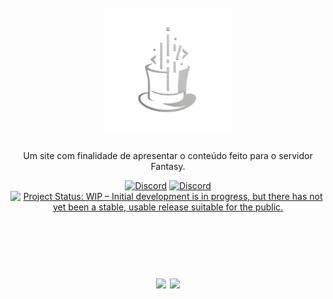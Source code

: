 <h1 align="center">
    <br>
    <img src="img/MHC-NBG.png" alt="MDC" width="40%">
</h1>

<p align="center">
Um site com finalidade de apresentar o conteúdo feito para o servidor Fantasy.</p>

<p align="center">
    <a href="https://discord.gg/GbEnCjtDMy"><img src="https://img.shields.io/discord/829042103295410197?color=%237289DA&label=MHC&logo=discord&logoColor=white" alt="Discord"></a>
    <a href="https://discord.gg/4Sc9Uk7Sqz"><img src="https://img.shields.io/discord/829042103295410197?color=%237289DA&label=Fantasy&logo=discord&logoColor=white" alt="Discord"></a>
    <a href="https://www.repostatus.org/#wip"><img src="https://www.repostatus.org/badges/latest/wip.svg" alt="Project Status: WIP – Initial development is in progress, but there has not yet been a stable, usable release suitable for the public." /></a>
</p>

#
<br>

<h1 align="center">

<a href="https://discord.gg/GbEnCjtDMy" target="_blank"> 
<img src="https://img.shields.io/badge/Discord-5865F2?style=for-the-badge&logo=discord&logoColor=white"></a>
<a href="https://madhatcode.github.io/Fantasy" target="_blank"> 
<img src="https://img.shields.io/badge/Site-1e90ff?style=for-the-badge">
<br><br>
